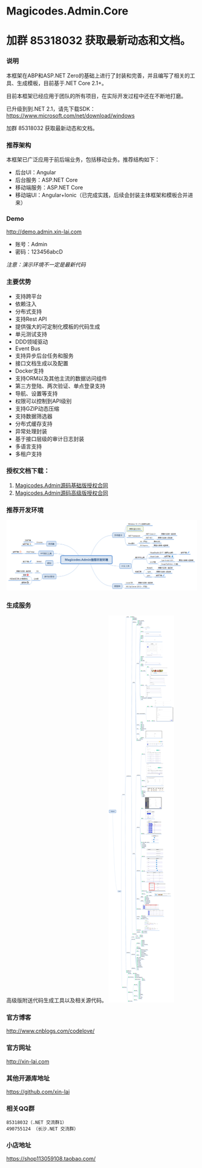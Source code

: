 # Magicodes.Admin.Core
# 加群 85318032 获取最新动态和文档。

### 说明
本框架在ABP和ASP.NET Zero的基础上进行了封装和完善，并且编写了相关的工具、生成模板，目前基于.NET Core 2.1+。

目前本框架已经应用于团队的所有项目，在实际开发过程中还在不断地打磨。

已升级到到.NET 2.1，请先下载SDK：https://www.microsoft.com/net/download/windows

加群 85318032 获取最新动态和文档。

### 推荐架构
本框架已广泛应用于前后端业务，包括移动业务。推荐结构如下：
* 后台UI：Angular
* 后台服务：ASP.NET Core
* 移动端服务：ASP.NET Core
* 移动端UI：Angular+Ionic（已完成实践，后续会封装主体框架和模板合并进来）

### Demo
http://demo.admin.xin-lai.com

* 账号：Admin
* 密码：123456abcD

_注意：演示环境不一定是最新代码_
### 主要优势
* 支持跨平台
* 依赖注入
* 分布式支持
* 支持Rest API
* 提供强大的可定制化模板的代码生成
* 单元测试支持
* DDD领域驱动
* Event Bus
* 支持异步后台任务和服务
* 接口文档生成以及配置
* Docker支持
* 支持ORM以及其他主流的数据访问组件
* 第三方登陆、两次验证、单点登录支持
* 导航、设置等支持
* 权限可以控制到API级别
* 支持GZIP动态压缩
* 支持数据筛选器
* 分布式缓存支持
* 异常处理封装
* 基于接口层级的审计日志封装
* 多语言支持
* 多租户支持

### 授权文档下载：
1. [Magicodes.Admin源码基础版授权合同](Magicodes.Admin源码基础版授权合同.doc)
2. [Magicodes.Admin源码高级版授权合同](Magicodes.Admin源码高级版授权合同.doc)

### 推荐开发环境
![推荐开发环境](./documents/Magicodes.Admin推荐开发环境.png)

<!--### 开发文档
1. [框架介绍](documents/教程/1.框架介绍.md)
2. [上手教程](documents/教程/2.上手教程.md)
3. [数据模型设计与数据迁移](documents/教程/3.数据模型设计与数据迁移.md)-->

### 生成服务
 高级版附送代码生成工具以及相关源代码。
![生成结构图](./res/代码生成.png)

### 官方博客
http://www.cnblogs.com/codelove/

### 官方网址
http://xin-lai.com

### 其他开源库地址
https://github.com/xin-lai

### 相关QQ群
    85318032（.NET 交流群1）
    490755124 （长沙.NET 交流群）

### 小店地址
https://shop113059108.taobao.com/